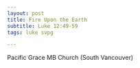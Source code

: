 ```yaml
---
layout: post
title: Fire Upon the Earth
subtitle: Luke 12:49-59
tags: luke svpg

---
```

Pacific Grace MB Church (South Vancouver)

